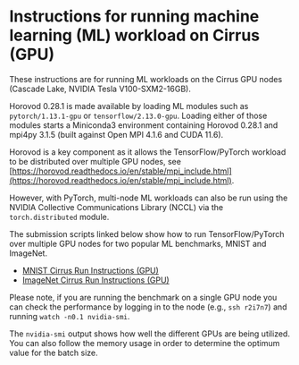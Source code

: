 Instructions for running machine learning (ML) workload on Cirrus (GPU)
=======================================================================

These instructions are for running ML workloads on the Cirrus GPU nodes (Cascade Lake, NVIDIA Tesla V100-SXM2-16GB).

Horovod 0.28.1 is made available by loading ML modules such as `pytorch/1.13.1-gpu` or `tensorflow/2.13.0-gpu`.
Loading either of those modules starts a Miniconda3 environment containing Horovod 0.28.1 and mpi4py 3.1.5
(built against Open MPI 4.1.6 and CUDA 11.6).

Horovod is a key component as it allows the TensorFlow/PyTorch workload to be distributed over multiple GPU nodes,
see [https://horovod.readthedocs.io/en/stable/mpi_include.html](https://horovod.readthedocs.io/en/stable/mpi_include.html).

However, with PyTorch, multi-node ML workloads can also be run using the NVIDIA Collective Communications Library (NCCL)
via the `torch.distributed` module.

The submission scripts linked below show how to run TensorFlow/PyTorch over multiple GPU nodes for two
popular ML benchmarks, MNIST and ImageNet.


* [MNIST Cirrus Run Instructions (GPU)](run_mnist_cirrus_gpu.md)
* [ImageNet Cirrus Run Instructions (GPU)](run_imagenet_cirrus_gpu.md)


Please note, if you are running the benchmark on a single GPU node you can check the performance by
logging in to the node (e.g., `ssh r2i7n7`) and running `watch -n0.1 nvidia-smi`.

The `nvidia-smi` output shows how well the different GPUs are being utilized. You can also follow
the memory usage in order to determine the optimum value for the batch size.

